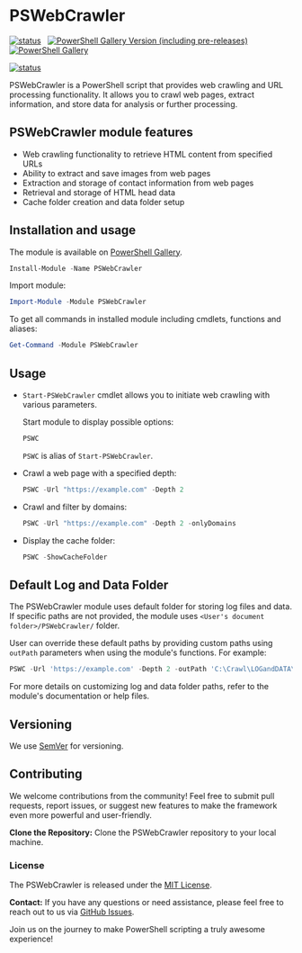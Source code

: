# PSWebCrawler

[![status](https://img.shields.io/badge/PROD-v0.0.3-green)](https://github.com/voytas75/PSWebCrawler/blob/master/PSWebCrawler/docs/ReleaseNotes.md) &nbsp; [![PowerShell Gallery Version (including pre-releases)](https://img.shields.io/powershellgallery/v/PSWebCrawler)](https://www.powershellgallery.com/packages/PSWebCrawler) &nbsp; [![PowerShell Gallery](https://img.shields.io/powershellgallery/dt/PSWebCrawler)](https://www.powershellgallery.com/packages/PSWebCrawler)

[![status](https://img.shields.io/badge/DEV-v0.0.4-red)](https://github.com/voytas75/PSWebCrawler/blob/master/PSWebCrawler/docs/ReleaseNotes.md)

PSWebCrawler is a PowerShell script that provides web crawling and URL processing functionality. It allows you to crawl web pages, extract information, and store data for analysis or further processing.

## PSWebCrawler module features

- Web crawling functionality to retrieve HTML content from specified URLs
- Ability to extract and save images from web pages
- Extraction and storage of contact information from web pages
- Retrieval and storage of HTML head data
- Cache folder creation and data folder setup

## Installation and usage

The module is available on [PowerShell Gallery](https://www.powershellgallery.com/packages/PSWebCrawler).

```powershell
Install-Module -Name PSWebCrawler
```

Import module:

```powershell
Import-Module -Module PSWebCrawler
```

To get all commands in installed module including cmdlets, functions and aliases:

```powershell
Get-Command -Module PSWebCrawler
```

## Usage

- `Start-PSWebCrawler` cmdlet allows you to initiate web crawling with various parameters.

    Start module to display possible options:

    ```powershell
    PSWC
    ```

    `PSWC` is alias of `Start-PSWebCrawler`.

- Crawl a web page with a specified depth:

    ```powershell
    PSWC -Url "https://example.com" -Depth 2
    ```

- Crawl and filter by domains:

    ```powershell
    PSWC -Url "https://example.com" -Depth 2 -onlyDomains
    ```

- Display the cache folder:

    ```powershell
    PSWC -ShowCacheFolder
    ```

## Default Log and Data Folder

The PSWebCrawler module uses default folder for storing log files and data. If specific paths are not provided, the module uses `<User's document folder>/PSWebCrawler/` folder.

User can override these default paths by providing custom paths using `outPath` parameters when using the module's functions. For example:

```powershell
PSWC -Url 'https://example.com' -Depth 2 -outPath 'C:\Crawl\LOGandDATA\'    
```

For more details on customizing log and data folder paths, refer to the module's documentation or help files.

## Versioning

We use [SemVer](http://semver.org/) for versioning.

## Contributing

We welcome contributions from the community! Feel free to submit pull requests, report issues, or suggest new features to make the framework even more powerful and user-friendly.

**Clone the Repository:** Clone the PSWebCrawler repository to your local machine.

### License

The PSWebCrawler is released under the [MIT License](https://github.com/voytas75/PSWebCrawler/blob/master/LICENSE).

**Contact:**
If you have any questions or need assistance, please feel free to reach out to us via [GitHub Issues](https://github.com/voytas75/PSWebCrawler/issues).

Join us on the journey to make PowerShell scripting a truly awesome experience!

